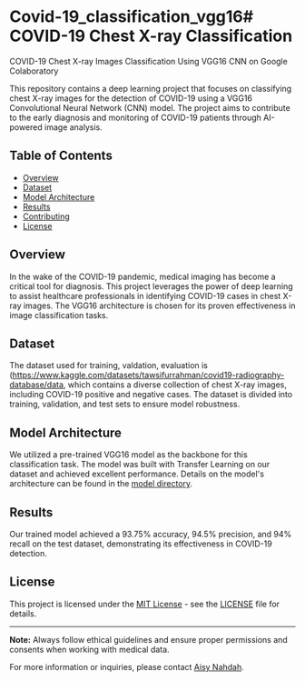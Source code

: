# Covid-19_classification_vgg16# COVID-19 Chest X-ray Classification
COVID-19 Chest X-ray Images Classification Using VGG16 CNN on Google Colaboratory

This repository contains a deep learning project that focuses on classifying chest X-ray images for the detection of COVID-19 using a VGG16 Convolutional Neural Network (CNN) model. The project aims to contribute to the early diagnosis and monitoring of COVID-19 patients through AI-powered image analysis.

## Table of Contents
- [Overview](#overview)
- [Dataset](#dataset)
- [Model Architecture](#model-architecture)
- [Results](#results)
- [Contributing](#contributing)
- [License](#license)

## Overview

In the wake of the COVID-19 pandemic, medical imaging has become a critical tool for diagnosis. This project leverages the power of deep learning to assist healthcare professionals in identifying COVID-19 cases in chest X-ray images. The VGG16 architecture is chosen for its proven effectiveness in image classification tasks.

## Dataset

The dataset used for training, valdation, evaluation is (https://www.kaggle.com/datasets/tawsifurrahman/covid19-radiography-database/data, which contains a diverse collection of chest X-ray images, including COVID-19 positive and negative cases. The dataset is divided into training, validation, and test sets to ensure model robustness.

## Model Architecture

We utilized a pre-trained VGG16 model as the backbone for this classification task. The model was built with Transfer Learning on our dataset and achieved excellent performance. Details on the model's architecture can be found in the [model directory](model/). 

## Results

Our trained model achieved a 93.75% accuracy, 94.5% precision, and 94% recall on the test dataset, demonstrating its effectiveness in COVID-19 detection.

## License

This project is licensed under the [MIT License](LICENSE) - see the [LICENSE](LICENSE) file for details.

---

**Note:** Always follow ethical guidelines and ensure proper permissions and consents when working with medical data.

For more information or inquiries, please contact [Aisy Nahdah](mailto:nidanahdah@gmail.com).
